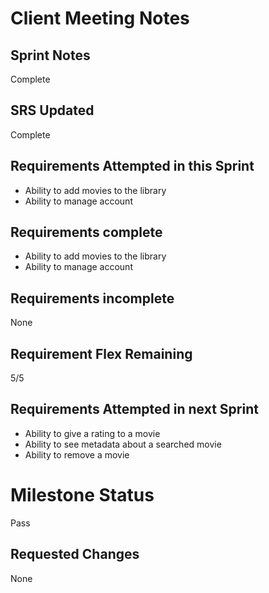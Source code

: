 # Client Meeting Notes

## Sprint Notes

Complete 

## SRS Updated

Complete

## Requirements Attempted in this Sprint

* Ability to add movies to the library
* Ability to manage account 

## Requirements complete

* Ability to add movies to the library
* Ability to manage account 

## Requirements incomplete

None

## Requirement Flex Remaining

5/5 

## Requirements Attempted in next Sprint

* Ability to give a rating to a movie
* Ability to see metadata about a searched movie
* Ability to remove a movie

# Milestone Status

Pass

## Requested Changes

None



